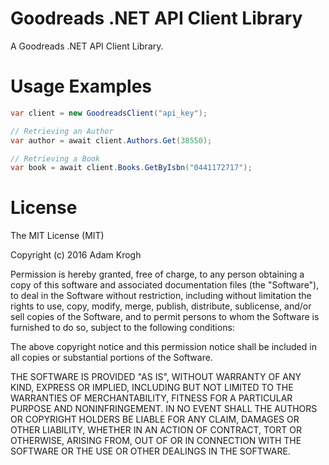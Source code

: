 # Goodreads .NET API Client Library

A Goodreads .NET API Client Library.

# Usage Examples

```csharp
var client = new GoodreadsClient("api_key");
```

```csharp
// Retrieving an Author
var author = await client.Authors.Get(38550);
```

```csharp
// Retrieving a Book
var book = await client.Books.GetByIsbn("0441172717");
```

# License

The MIT License (MIT)

Copyright (c) 2016 Adam Krogh

Permission is hereby granted, free of charge, to any person obtaining a copy
of this software and associated documentation files (the "Software"), to deal
in the Software without restriction, including without limitation the rights
to use, copy, modify, merge, publish, distribute, sublicense, and/or sell
copies of the Software, and to permit persons to whom the Software is
furnished to do so, subject to the following conditions:

The above copyright notice and this permission notice shall be included in all
copies or substantial portions of the Software.

THE SOFTWARE IS PROVIDED "AS IS", WITHOUT WARRANTY OF ANY KIND, EXPRESS OR
IMPLIED, INCLUDING BUT NOT LIMITED TO THE WARRANTIES OF MERCHANTABILITY,
FITNESS FOR A PARTICULAR PURPOSE AND NONINFRINGEMENT. IN NO EVENT SHALL THE
AUTHORS OR COPYRIGHT HOLDERS BE LIABLE FOR ANY CLAIM, DAMAGES OR OTHER
LIABILITY, WHETHER IN AN ACTION OF CONTRACT, TORT OR OTHERWISE, ARISING FROM,
OUT OF OR IN CONNECTION WITH THE SOFTWARE OR THE USE OR OTHER DEALINGS IN THE
SOFTWARE.
